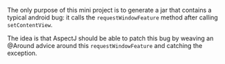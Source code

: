 The only purpose of this mini project is to generate a jar
that contains a typical android bug: it calls the
`requestWindowFeature` method after calling `setContentView`.

The idea is that AspectJ should be able to patch this bug
by weaving an @Around advice around this `requestWindowFeature`
and catching the exception.